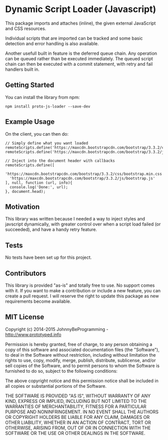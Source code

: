 # Dynamic Script Loader (Javascript)

This package imports and attaches (inline), the given external JavaScript and CSS resources.

Individual scripts that are imported can be tracked and some basic detection and error handling is also available.

Another usefull built in feature is the deferred queue chain. Any operation can be queued rather than be executed immediately. The queued script chain can then be executed with a commit statement, with retry and fail handlers built in.

## Getting Started

You can install the library from npm:

    npm install proto-js-loader --save-dev

## Example Usage

On the client, you can then do:

    // Simply define what you want loaded
    remoteScripts.define('https://maxcdn.bootstrapcdn.com/bootstrap/3.3.2/css/bootstrap.min.css');
    remoteScripts.define('https://maxcdn.bootstrapcdn.com/bootstrap/3.3.2/js/bootstrap.js');
    
    // Inject into the document header with callbacks
    remoteScripts.define([
      'https://maxcdn.bootstrapcdn.com/bootstrap/3.3.2/css/bootstrap.min.css',
      'https://maxcdn.bootstrapcdn.com/bootstrap/3.3.2/js/bootstrap.js'
    ], null, function (url, info){ 
      console.log('Done:', url); 
    }, document.head);
    

## Motivation

This library was written because I needed a way to inject styles and javscript dynamically, with greater control over when a script load failed (or succeeded), and have a handy retry feature. 

## Tests

No tests have been set up for this project.

## Contributors

This library is provided "as-is" and totally free to use. No support comes with it. If you want to make a contribution or include a new feature, you can create a pull request. I will reserve the right to update this package as new requirements become available.   

## MIT License

Copyright (c) 2014-2015 JohnnyBeProgramming - http://www.prototyped.info

Permission is hereby granted, free of charge, to any person obtaining a copy
of this software and associated documentation files (the "Software"), to deal
in the Software without restriction, including without limitation the rights
to use, copy, modify, merge, publish, distribute, sublicense, and/or sell
copies of the Software, and to permit persons to whom the Software is
furnished to do so, subject to the following conditions:

The above copyright notice and this permission notice shall be included in
all copies or substantial portions of the Software.

THE SOFTWARE IS PROVIDED "AS IS", WITHOUT WARRANTY OF ANY KIND, EXPRESS OR
IMPLIED, INCLUDING BUT NOT LIMITED TO THE WARRANTIES OF MERCHANTABILITY,
FITNESS FOR A PARTICULAR PURPOSE AND NONINFRINGEMENT. IN NO EVENT SHALL THE
AUTHORS OR COPYRIGHT HOLDERS BE LIABLE FOR ANY CLAIM, DAMAGES OR OTHER
LIABILITY, WHETHER IN AN ACTION OF CONTRACT, TORT OR OTHERWISE, ARISING FROM,
OUT OF OR IN CONNECTION WITH THE SOFTWARE OR THE USE OR OTHER DEALINGS IN
THE SOFTWARE.
